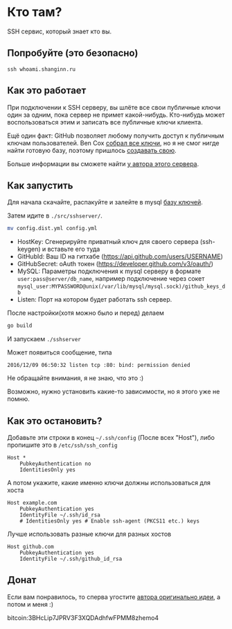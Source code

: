 # Кто там?
SSH сервис, который знает кто вы.

## Попробуйте (это безопасно)

```
ssh whoami.shanginn.ru
```

## Как это работает

При подключении к SSH серверу, вы шлёте все свои публичные ключи один за одним, пока
сервер не примет какой-нибудь. Кто-нибудь может воспользоваться этим и записать
все публичные ключи клиента.

Ещё один факт: GitHub позволяет любому получить доступ к публичным ключам пользователей.
Ben Cox [собрал все ключи](https://blog.benjojo.co.uk/post/auditing-github-users-keys), но
я не смог нигде найти готовую базу, поэтому пришлось
[создавать свою](https://github.com/shanginn/github_public_keys_database).

Больше информации вы сможете найти [у автора этого сервера](https://github.com/FiloSottile/whosthere).

## Как запустить

Для начала скачайте, распакуйте и залейте в mysql [базу ключей](https://github.com/shanginn/github_public_keys_database).

Затем идите в `./src/sshserver/`.

```bash
mv config.dist.yml config.yml
```

- HostKey: Сгенерируйте приватный ключ для своего сервера (ssh-keygen) и вставьте его туда
- GitHubId: Ваш ID на гитхабе (https://api.github.com/users/USERNAME)
- GitHubSecret: oAuth токен (https://developer.github.com/v3/oauth/)
- MySQL: Параметры подключения к mysql серверу в формате `user:pass@server/db_name`,
например подключение через сокет `mysql_user:MYPASSWORD@unix(/var/lib/mysql/mysql.sock)/github_keys_db`
- Listen: Порт на котором будет работать ssh сервер.

После настройки(хотя можно было и перед) делаем

```bash
go build
```

И запускаем `./sshserver`

Может появиться сообщение, типа

```
2016/12/09 06:50:32 listen tcp :80: bind: permission denied
```

Не обращайте внимания, я не знаю, что это :)

Возможно, нужно установить какие-то зависимости, но я этого уже не помню.

## Как это остановить?

Добавьте эти строки в конец `~/.ssh/config` (После всех "Host"),
либо пропишите это в `/etc/ssh/ssh_config`

```
Host *
    PubkeyAuthentication no
    IdentitiesOnly yes
```

А потом укажите, какие именно ключи должны использоваться для хоста

```
Host example.com
    PubkeyAuthentication yes
    IdentityFile ~/.ssh/id_rsa
    # IdentitiesOnly yes # Enable ssh-agent (PKCS11 etc.) keys
```

Лучше использовать разные ключи для разных хостов

```
Host github.com
    PubkeyAuthentication yes
    IdentityFile ~/.ssh/github_id_rsa
```

## Донат

Если вам понравилось, то сперва угостите [автора оригинально идеи](https://github.com/FiloSottile/whosthere),
а потом и меня :)

bitcoin:3BHcLip7JPRV3F3XQDAdhfwFPMM8zhemo4
